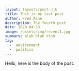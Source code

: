 ```yaml
---
layout: layouts/post.njk
title: This is my last post
author: Fred Kane
description: The fourth post
date: 2020-04-28
image: /assets/img/recent1.jpg
summary: blah blah blah
tag:
  -  environment
  -  politics
---
```

Hello, here is the body of the post.